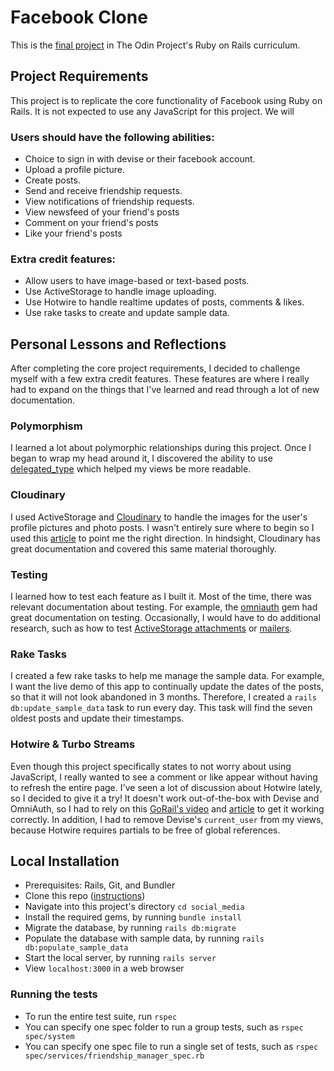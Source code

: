 # Facebook Clone

This is the [final project](https://www.theodinproject.com/paths/full-stack-ruby-on-rails/courses/ruby-on-rails/lessons/final-project) in The Odin Project's Ruby on Rails curriculum. 

## Project Requirements
This project is to replicate the core functionality of Facebook using Ruby on Rails. It is not expected to use any JavaScript for this project. We will 

### Users should have the following abilities:
- Choice to sign in with devise or their facebook account.
- Upload a profile picture.
- Create posts.
- Send and receive friendship requests.
- View notifications of friendship requests.
- View newsfeed of your friend's posts
- Comment on your friend's posts
- Like your friend's posts

### Extra credit features:
- Allow users to have image-based or text-based posts.
- Use ActiveStorage to handle image uploading.
- Use Hotwire to handle realtime updates of posts, comments & likes.
- Use rake tasks to create and update sample data.

## Personal Lessons and Reflections
After completing the core project requirements, I decided to challenge myself with a few extra credit features. These features are where I really had to expand on the things that I've learned and read through a lot of new documentation.

### Polymorphism
I learned a lot about polymorphic relationships during this project. Once I began to wrap my head around it, I discovered the ability to use [delegated_type](https://mateusguimaraes.com/posts/understanding-the-delegated-type-pattern-and-multi-table-inheritance) which helped my views be more readable. 

### Cloudinary
I used ActiveStorage and [Cloudinary](https://cloudinary.com/) to handle the images for the user's profile pictures and photo posts. I wasn't entirely sure where to begin so I used this [article](https://medium.com/nerd-for-tech/getting-started-with-cloudinary-in-ruby-on-rails-6-925888032395) to point me the right direction. In hindsight, Cloudinary has great documentation and covered this same material thoroughly.

### Testing
I learned how to test each feature as I built it. Most of the time, there was relevant documentation about testing. For example, the [omniauth](https://github.com/omniauth/omniauth/wiki/Integration-Testing) gem had great documentation on testing. Occasionally, I would have to do additional research, such as how to test [ActiveStorage attachments](https://blog.eq8.eu/til/factory-bot-trait-for-active-storange-has_attached.html) or [mailers](https://www.lucascaton.com.br/2010/10/25/how-to-test-mailers-in-rails-with-rspec).

### Rake Tasks
I created a few rake tasks to help me manage the sample data. For example, I want the live demo of this app to continually update the dates of the posts, so that it will not look abandoned in 3 months. Therefore, I created a `rails db:update_sample_data` task to run every day. This task will find the seven oldest posts and update their timestamps.

### Hotwire & Turbo Streams
Even though this project specifically states to not worry about using JavaScript, I really wanted to see a comment or like appear without having to refresh the entire page. I've seen a lot of discussion about Hotwire lately, so I decided to give it a try! It doesn't work out-of-the-box with Devise and OmniAuth, so I had to rely on this [GoRail's video](https://gorails.com/episodes/devise-hotwire-turbo) and [article](https://dev.to/rbazinet/hotwire-fix-for-cors-error-when-using-omniauth-3k36) to get it working correctly. In addition, I had to remove Devise's `current_user` from my views, because Hotwire requires partials to be free of global references. 

## Local Installation
- Prerequisites: Rails, Git, and Bundler
- Clone this repo ([instructions](https://docs.github.com/en/free-pro-team@latest/github/creating-cloning-and-archiving-repositories/cloning-a-repository))
- Navigate into this project's directory `cd social_media`
- Install the required gems, by running `bundle install`
- Migrate the database, by running `rails db:migrate`
- Populate the database with sample data, by running `rails db:populate_sample_data` 
- Start the local server, by running `rails server`
- View `localhost:3000` in a web browser

### Running the tests
- To run the entire test suite, run `rspec`
- You can specify one spec folder to run a group tests, such as `rspec spec/system` 
- You can specify one spec file to run a single set of tests, such as `rspec spec/services/friendship_manager_spec.rb` 
